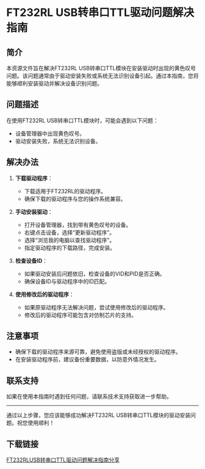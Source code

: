# FT232RL USB转串口TTL驱动问题解决指南

## 简介
本资源文件旨在解决FT232RL USB转串口TTL模块在安装驱动时出现的黄色叹号问题。该问题通常由于驱动安装失败或系统无法识别设备引起。通过本指南，您将能够顺利安装驱动并解决设备识别问题。

## 问题描述
在使用FT232RL USB转串口TTL模块时，可能会遇到以下问题：
- 设备管理器中出现黄色叹号。
- 驱动安装失败，系统无法识别设备。

## 解决办法
1. **下载驱动程序**：
   - 下载适用于FT232RL的驱动程序。
   - 确保下载的驱动程序与您的操作系统兼容。

2. **手动安装驱动**：
   - 打开设备管理器，找到带有黄色叹号的设备。
   - 右键点击设备，选择“更新驱动程序”。
   - 选择“浏览我的电脑以查找驱动程序”。
   - 指定驱动程序的下载路径，完成安装。

3. **检查设备ID**：
   - 如果驱动安装后问题依旧，检查设备的VID和PID是否正确。
   - 确保设备ID与驱动程序中的ID匹配。

4. **使用修改后的驱动程序**：
   - 如果原驱动程序无法解决问题，尝试使用修改后的驱动程序。
   - 修改后的驱动程序可能包含对仿制芯片的支持。

## 注意事项
- 确保下载的驱动程序来源可靠，避免使用盗版或未经授权的驱动程序。
- 在安装驱动程序前，建议备份重要数据，以防意外情况发生。

## 联系支持
如果在使用本指南时遇到任何问题，请联系技术支持获取进一步帮助。

---

通过以上步骤，您应该能够成功解决FT232RL USB转串口TTL模块的驱动安装问题。祝您使用顺利！

## 下载链接

[FT232RLUSB转串口TTL驱动问题解决指南分享](https://pan.quark.cn/s/c63a226d8bfc)